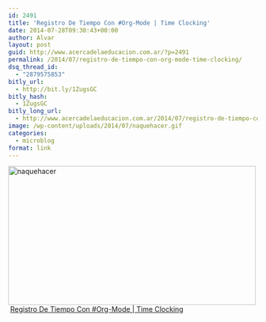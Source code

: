 ```yaml
---
id: 2491
title: 'Registro De Tiempo Con #Org-Mode | Time Clocking'
date: 2014-07-28T09:30:43+00:00
author: Alvar
layout: post
guid: http://www.acercadelaeducacion.com.ar/?p=2491
permalink: /2014/07/registro-de-tiempo-con-org-mode-time-clocking/
dsq_thread_id:
  - "2879575853"
bitly_url:
  - http://bit.ly/1ZugsGC
bitly_hash:
  - 1ZugsGC
bitly_long_url:
  - http://www.acercadelaeducacion.com.ar/2014/07/registro-de-tiempo-con-org-mode-time-clocking/
image: /wp-content/uploads/2014/07/naquehacer.gif
categories:
  - microblog
format: link
---
```

<img class="alignleft size-full wp-image-2492" src="http://www.acercadelaeducacion.com.ar/wp-content/uploads/2014/07/naquehacer.gif" alt="naquehacer" width="500" height="281" /> <a title="Registro de tiempo con org-mode" href="http://acercadelaeducacion.github.io/blog/2014/07/27/registro-de-tiempo-con-org-mode-time-clocking/" target="_blank">Registro De Tiempo Con #Org-Mode | Time Clocking</a>